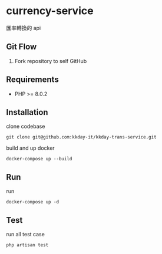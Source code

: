 # currency-service
匯率轉換的 api
## Git Flow
1. Fork repository to self GitHub
## Requirements
- PHP >= 8.0.2
## Installation
clone codebase
```
git clone git@github.com:kkday-it/kkday-trans-service.git
```
build and up docker
```
docker-compose up --build
```
## Run
run
```
docker-compose up -d
```
## Test
run all test case
```
php artisan test
```